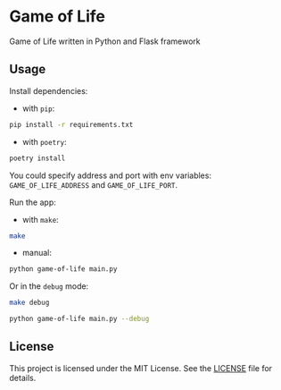 # Game of Life
Game of Life written in Python and Flask framework

## Usage
Install dependencies:
- with `pip`:
```bash
pip install -r requirements.txt
```
- with `poetry`:
```bash
poetry install
```

You could specify address and port with env variables: `GAME_OF_LIFE_ADDRESS` and `GAME_OF_LIFE_PORT`.

Run the app:
- with `make`:
```bash
make
```
- manual:
```bash
python game-of-life main.py
```
Or in the `debug` mode:
```bash
make debug
```
```bash
python game-of-life main.py --debug
```

## License
This project is licensed under the MIT License. See the [LICENSE](./LICENSE) file for details.
